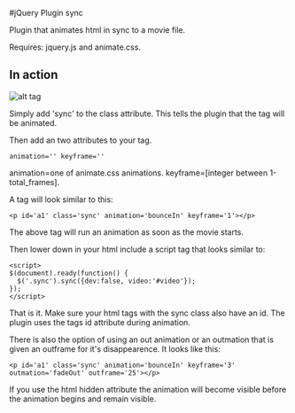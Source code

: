#jQuery Plugin sync

Plugin that animates html in sync to a movie file.

Requires: jquery.js and animate.css.

## In action
![alt tag](https://raw.githubusercontent.com/mcolonj/ui/master/jquery-plugin.gif)

Simply add 'sync' to the class attribute. This tells the plugin that the tag will be animated.

Then add an two attributes to your tag.
```
animation='' keyframe=''
```
animation=one of animate.css animations.
keyframe=[integer between 1-total_frames].

A tag will look similar to this:

```
<p id='a1' class='sync' animation='bounceIn' keyframe='1'></p>
```
The above tag will run an animation as soon as the movie starts.

Then lower down in your html include a script tag that looks similar to:

```
<script>
$(document).ready(function() {
  $('.sync').sync({dev:false, video:'#video'});
});
</script>
```

That is it. Make sure your html tags with the sync class also have an id. The plugin uses the tags id attribute during animation.


There is also the option of using an out animation or an outmation that is given an outframe for it's disappearence. It looks like this:

```
<p id='a1' class='sync' animation='bounceIn' keyframe='3' outmation='fadeOut' outframe='25'></p>
```

If you use the html hidden attribute the animation will become visible before the animation begins and remain visible.
